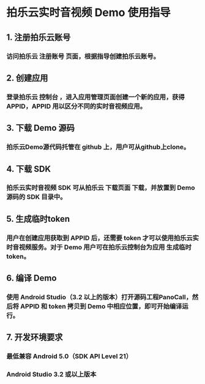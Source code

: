 # 拍乐云实时音视频 Demo 使用指导
## 1. 注册拍乐云账号
### 访问拍乐云 注册账号 页面，根据指导创建拍乐云账号。

## 2. 创建应用
### 登录拍乐云 控制台 ，进入应用管理页面创建一个新的应用，获得 APPID，APPID 用以区分不同的实时音视频应用。

## 3. 下载 Demo 源码
### 拍乐云Demo源代码托管在 github 上，用户可从github上clone。

## 4. 下载 SDK
### 拍乐云实时音视频 SDK 可从拍乐云 下载页面 下载，并放置到 Demo 源码的 SDK 目录中。

## 5. 生成临时token
### 用户在创建应用获取到 APPID 后，还需要 token 才可以使用拍乐云实时音视频服务。对于 Demo 用户可在拍乐云控制台为应用 生成临时token。

## 6. 编译 Demo
### 使用 Android Studio（3.2 以上的版本）打开源码工程PanoCall，然后将 APPID 和 token 拷贝到 Demo 中相应位置，即可开始编译运行。

## 7. 开发环境要求
### 最低兼容 Android 5.0（SDK API Level 21）
### Android Studio 3.2 或以上版本